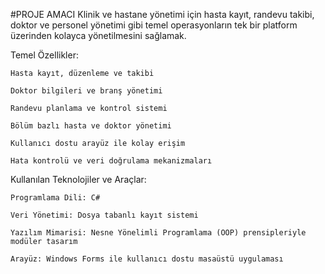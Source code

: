 #PROJE AMACI
Klinik ve hastane yönetimi için hasta kayıt, randevu takibi, doktor ve personel yönetimi gibi temel operasyonların tek bir platform üzerinden kolayca yönetilmesini sağlamak.

Temel Özellikler:

    Hasta kayıt, düzenleme ve takibi

    Doktor bilgileri ve branş yönetimi

    Randevu planlama ve kontrol sistemi

    Bölüm bazlı hasta ve doktor yönetimi

    Kullanıcı dostu arayüz ile kolay erişim

    Hata kontrolü ve veri doğrulama mekanizmaları

Kullanılan Teknolojiler ve Araçlar:

    Programlama Dili: C#

    Veri Yönetimi: Dosya tabanlı kayıt sistemi

    Yazılım Mimarisi: Nesne Yönelimli Programlama (OOP) prensipleriyle modüler tasarım

    Arayüz: Windows Forms ile kullanıcı dostu masaüstü uygulaması
